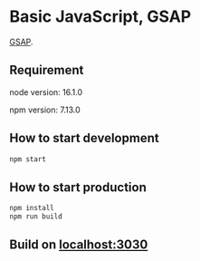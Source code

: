 # Basic JavaScript, GSAP

[GSAP](https://greensock.com/gsap/).

## Requirement

node version: 16.1.0

npm version: 7.13.0

## How to start development

```bash
npm start
```

## How to start production

```bash
npm install
npm run build
```

## Build on [localhost:3030](http://localhost:3030/)

